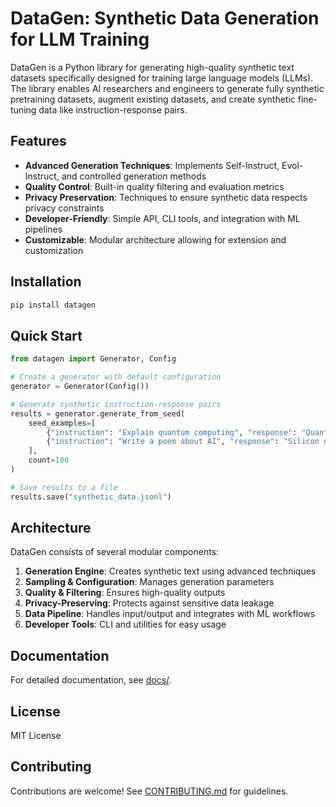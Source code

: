 # DataGen: Synthetic Data Generation for LLM Training

DataGen is a Python library for generating high-quality synthetic text datasets specifically designed for training large language models (LLMs). The library enables AI researchers and engineers to generate fully synthetic pretraining datasets, augment existing datasets, and create synthetic fine-tuning data like instruction-response pairs.

## Features

- **Advanced Generation Techniques**: Implements Self-Instruct, Evol-Instruct, and controlled generation methods
- **Quality Control**: Built-in quality filtering and evaluation metrics
- **Privacy Preservation**: Techniques to ensure synthetic data respects privacy constraints
- **Developer-Friendly**: Simple API, CLI tools, and integration with ML pipelines
- **Customizable**: Modular architecture allowing for extension and customization

## Installation

```bash
pip install datagen
```

## Quick Start

```python
from datagen import Generator, Config

# Create a generator with default configuration
generator = Generator(Config())

# Generate synthetic instruction-response pairs
results = generator.generate_from_seed(
    seed_examples=[
        {"instruction": "Explain quantum computing", "response": "Quantum computing uses quantum bits..."},
        {"instruction": "Write a poem about AI", "response": "Silicon dreams and neural streams..."}
    ],
    count=100
)

# Save results to a file
results.save("synthetic_data.jsonl")
```

## Architecture

DataGen consists of several modular components:

1. **Generation Engine**: Creates synthetic text using advanced techniques
2. **Sampling & Configuration**: Manages generation parameters
3. **Quality & Filtering**: Ensures high-quality outputs
4. **Privacy-Preserving**: Protects against sensitive data leakage
5. **Data Pipeline**: Handles input/output and integrates with ML workflows
6. **Developer Tools**: CLI and utilities for easy usage

## Documentation

For detailed documentation, see [docs/](docs/).

## License

MIT License

## Contributing

Contributions are welcome! See [CONTRIBUTING.md](CONTRIBUTING.md) for guidelines. 